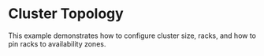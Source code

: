 # Cluster Topology
This example demonstrates how to configure cluster size, racks, and how to pin racks to availability zones.